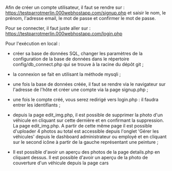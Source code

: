 Afin de créer un compte utilisateur, il faut se rendre sur : https://testparrotmerlin.000webhostapp.com/signup.php
et saisir le nom, le prénom, l'adresse email, le mot de passe et confirmer le mot de passe.

Pour se connecter, il faut juste aller sur : https://testparrotmerlin.000webhostapp.com/login.php

Pour l'exécution en local : 
- créer sa base de données SQL, changer les paramètres de la configuration de la base de 
données dans le répertoire config/db_connect.php qui se trouve à la racine du dépôt git ;
- la connexion se fait en utilisant la méthode mysqli ;
- une fois la base de données créée, il faut se rendre via le navigateur sur l'adresse de l'hôte et créer une 
compte via la page signup.php ;
- une fois le compte créé, vous serez redirigé vers login.php : il faudra entrer les identifiants ;

- depuis la page edit_img.php, il est possible de supprimer la photo d'un véhicule en cliquant sur cette dernière 
et en confirmant la suppression. La page edit_img.php. A partir de cette même page il est possible d'uploader 4 
photos au total est accessible depuis l'onglet 'Gérer les véhicules' depuis le dashboard administrateur ou employé 
et en cliquant sur le second icône à partir de la gauche représentant une peinture ;
- Il est possible d'avoir un aperçu des photos de la page details.php en cliquant dessus.
Il est possible d'avoir un aperçu de la photo de couverture d'un véhicule depuis la page cars